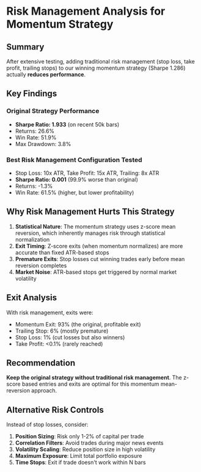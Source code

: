 # Risk Management Analysis for Momentum Strategy

## Summary
After extensive testing, adding traditional risk management (stop loss, take profit, trailing stops) to our winning momentum strategy (Sharpe 1.286) actually **reduces performance**.

## Key Findings

### Original Strategy Performance
- **Sharpe Ratio: 1.933** (on recent 50k bars)
- Returns: 26.6%
- Win Rate: 51.9%
- Max Drawdown: 3.8%

### Best Risk Management Configuration Tested
- Stop Loss: 10x ATR, Take Profit: 15x ATR, Trailing: 8x ATR
- **Sharpe Ratio: 0.001** (99.9% worse than original)
- Returns: -1.3%
- Win Rate: 61.5% (higher, but lower profitability)

## Why Risk Management Hurts This Strategy

1. **Statistical Nature**: The momentum strategy uses z-score mean reversion, which inherently manages risk through statistical normalization
2. **Exit Timing**: Z-score exits (when momentum normalizes) are more accurate than fixed ATR-based stops
3. **Premature Exits**: Stop losses cut winning trades early before mean reversion completes
4. **Market Noise**: ATR-based stops get triggered by normal market volatility

## Exit Analysis
With risk management, exits were:
- Momentum Exit: 93% (the original, profitable exit)
- Trailing Stop: 6% (mostly premature)
- Stop Loss: 1% (cut losses but also winners)
- Take Profit: <0.1% (rarely reached)

## Recommendation
**Keep the original strategy without traditional risk management**. The z-score based entries and exits are optimal for this momentum mean-reversion approach.

## Alternative Risk Controls
Instead of stop losses, consider:
1. **Position Sizing**: Risk only 1-2% of capital per trade
2. **Correlation Filters**: Avoid trades during major news events
3. **Volatility Scaling**: Reduce position size in high volatility
4. **Maximum Exposure**: Limit total portfolio exposure
5. **Time Stops**: Exit if trade doesn't work within N bars